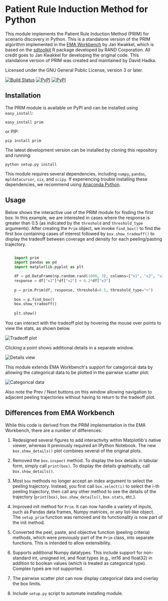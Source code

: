 Patient Rule Induction Method for Python
========================================

This module implements the Patient Rule Induction Method (PRIM) for scenario
discovery in Python.  This is a standalone version of the PRIM algorithm
implemented in the [EMA Workbench](https://github.com/quaquel/EMAworkbench) by
Jan Kwakkel, which is based on the
[sdtoolkit](https://cran.r-project.org/web/packages/sdtoolkit/index.html) R
package developed by RAND Corporation.  All credit goes to Jan Kwakkel for
developing the original code.  This standalone version of PRIM was created and
maintained by David Hadka.

Licensed under the GNU General Public License, version 3 or later.

[![Build Status](https://travis-ci.org/Project-Platypus/Platypus.svg?branch=master)](https://travis-ci.org/Project-Platypus/Platypus)
[![PyPI](https://img.shields.io/pypi/v/PRIM.svg)](https://pypi.python.org/pypi/PRIM)
[![PyPI](https://img.shields.io/pypi/dm/PRIM.svg)](https://pypi.python.org/pypi/PRIM)

Installation
------------

The PRIM module is available on PyPI and can be installed using `easy_install`:

    easy_install prim
    
or PIP:

    pip install prim
    
The latest development version can be installed by cloning this repository
and running:

    python setup.py install
    
This module requires several dependencies, including `numpy`, `pandas`,
`mpldatacursor`, `six`, and `scipy`.  If experiencing trouble installing
these dependencies, we recommend using [Anaconda Python](https://www.continuum.io/downloads).

Usage
-----

Below shows the interactive use of the PRIM module for finding the first box.
In this example, we are interested in cases where the response is greater
than 0.5 (as indicated by the `threshold` and `threshold_type` arguments).
After creating the `Prim` object, we invoke `find_box()` to find
the first box containing cases of interest followed by `box.show_tradeoff()`
to display the tradeoff between coverage and density for each peeling/pasting
trajectory.

```python

    import prim
    import pandas as pd
    import matplotlib.pyplot as plt

    df = pd.DataFrame(np.random.rand(1000, 3), columns=["x1", "x2", "x3"])
    response = df["x1"]*df["x2"] + 0.2*df["x3"]
    
    p = prim.Prim(df, response, threshold=0.5, threshold_type=">")
    
    box = p.find_box()
    box.show_tradeoff()
    
    plt.show()
```

You can interact with the tradeoff plot by hovering the mouse over points
to view the stats, as shown below.

![Tradeoff plot](https://github.com/MOEAFramework/PRIM/blob/master/docs/images/screenshot1.png)

Clicking a point shows additional details in a separate window.

![Details view](https://github.com/MOEAFramework/PRIM/blob/master/docs/images/screenshot2.png)

This module extends EMA Workbench's support for categorical data by allowing the
categorical data to be plotted in the pairwise scatter plot:

![Categorical data](https://github.com/MOEAFramework/PRIM/blob/master/docs/images/screenshot3.png)

Also note the Prev / Next buttons on this window allowing navigation to adjacent
peeling trajectories without having to return to the tradeoff plot.

Differences from EMA Workbench
------------------------------

While this code is derived from the PRIM implementation in the EMA Workbench,
there are a number of differences.

1. Redesigned several figures to add interactivity within Matplotlib's native
   viewer, whereas it previously required an IPython Notebook.  The new
   `box.show_details()` plot combines several of the original plots.

2. Removed the `box.inspect` method.  To display the box details in tabular
   form, simply call `print(box)`.  To display the details graphically,
   call `box.show_details()`.
   
3. Most `box` methods no longer accept an index argument to select the
   peeling trajectory.  Instead, you first call `box.select(i)` to select
   the i-th peeling trajectory, then call any other method to see the details
   of the trajectory (`print(box)`, `box.show_details()`,
   `box.stats`, etc.).
   
4. Improved init method for `Prim`.  It can now handle a variety of inputs,
   such as Pandas data frames, Numpy matrices, or any list-like object.  The
   `setup_prim` function was removed and its functionality is now part of
   the init method.
   
5. Converted the peel, paste, and objective function (peeling criteria) methods,
   which were previously part of the `Prim` class, into separate functions.
   This is intended to allow extensibility.
   
6. Supports additional Numpy datatypes.  This include support for non-standard
   int, unsigned int, and float types (e.g., int16 and float32) in addition
   to boolean values (which is treated as categorical type).  Complex types are
   not supported.
   
7. The pairwise scatter plot can now display categorical data and overlay the
   box limits.

8. Include `setup.py` script to automate installing module.
